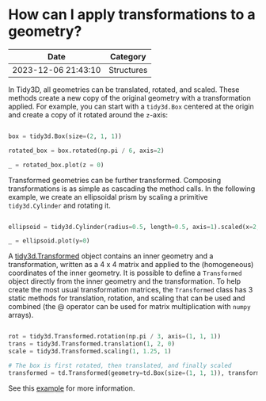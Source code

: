 # How can I apply transformations to a geometry?

| Date       | Category    |
|------------|-------------|
| 2023-12-06 21:43:10 | Structures |



In Tidy3D, all geometries can be translated, rotated, and scaled. These methods create a new copy of the original geometry with a transformation applied. For example, you can start with a `tidy3d.Box` centered at the origin and create a copy of it rotated around the `z`-axis:



```python

box = tidy3d.Box(size=(2, 1, 1))

rotated_box = box.rotated(np.pi / 6, axis=2)

_ = rotated_box.plot(z = 0)

```



Transformed geometries can be further transformed. Composing transformations is as simple as cascading the method calls. In the following example, we create an ellipsoidal prism by scaling a primitive `tidy3d.Cylinder` and rotating it.



```python

ellipsoid = tidy3d.Cylinder(radius=0.5, length=0.5, axis=1).scaled(x=2, y=1, z=1).rotated(np.pi / 4, axis=1)

_ = ellipsoid.plot(y=0)

```



A [tidy3d.Transformed](https://docs.flexcompute.com/projects/tidy3d/en/latest/api/_autosummary/tidy3d.Transformed.html) object contains an inner geometry and a transformation, written as a 4 x 4 matrix and applied to the (homogeneous) coordinates of the inner geometry. It is possible to define a `Transformed` object directly from the inner geometry and the transformation. To help create the most usual transformation matrices, the `Transformed` class has 3 static methods for translation, rotation, and scaling that can be used and combined (the @ operator can be used for matrix multiplication with `numpy` arrays).



```python

rot = tidy3d.Transformed.rotation(np.pi / 3, axis=(1, 1, 1))
trans = tidy3d.Transformed.translation(1, 2, 0)
scale = tidy3d.Transformed.scaling(1, 1.25, 1)

# The box is first rotated, then translated, and finally scaled
transformed = td.Transformed(geometry=td.Box(size=(1, 1, 1)), transform=scale @ trans @ rot)

```



See this [example](https://www.flexcompute.com/tidy3d/examples/notebooks/GeometryTransformations/) for more information.